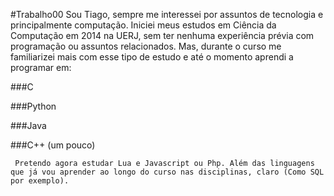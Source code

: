 #Trabalho00
       Sou Tiago, sempre me interessei por assuntos de tecnologia e principalmente computação. Iniciei meus estudos em Ciência da Computação em 2014 na UERJ, sem ter nenhuma experiência prévia com programação ou assuntos relacionados. Mas, durante o curso me familiarizei mais com esse tipo de estudo e até o momento aprendi a programar em:
       
###C

###Python

###Java 

###C++ (um pouco)
    
     Pretendo agora estudar Lua e Javascript ou Php. Além das linguagens que já vou aprender ao longo do curso nas disciplinas, claro (Como SQL por exemplo).
